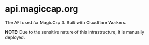 # api.magiccap.org

The API used for MagicCap 3. Built with Cloudflare Workers.

**NOTE:** Due to the sensitive nature of this infrastructure, it is manually deployed.
